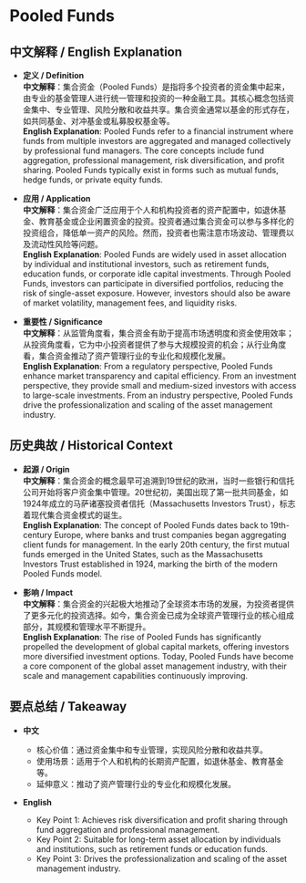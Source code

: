 # Pooled Funds

## 中文解释 / English Explanation

* **定义 / Definition**  
  **中文解释**：集合资金（Pooled Funds）是指将多个投资者的资金集中起来，由专业的基金管理人进行统一管理和投资的一种金融工具。其核心概念包括资金集中、专业管理、风险分散和收益共享。集合资金通常以基金的形式存在，如共同基金、对冲基金或私募股权基金等。  
  **English Explanation**: Pooled Funds refer to a financial instrument where funds from multiple investors are aggregated and managed collectively by professional fund managers. The core concepts include fund aggregation, professional management, risk diversification, and profit sharing. Pooled Funds typically exist in forms such as mutual funds, hedge funds, or private equity funds.

* **应用 / Application**  
  **中文解释**：集合资金广泛应用于个人和机构投资者的资产配置中，如退休基金、教育基金或企业闲置资金的投资。投资者通过集合资金可以参与多样化的投资组合，降低单一资产的风险。然而，投资者也需注意市场波动、管理费以及流动性风险等问题。  
  **English Explanation**: Pooled Funds are widely used in asset allocation by individual and institutional investors, such as retirement funds, education funds, or corporate idle capital investments. Through Pooled Funds, investors can participate in diversified portfolios, reducing the risk of single-asset exposure. However, investors should also be aware of market volatility, management fees, and liquidity risks.

* **重要性 / Significance**  
  **中文解释**：从监管角度看，集合资金有助于提高市场透明度和资金使用效率；从投资角度看，它为中小投资者提供了参与大规模投资的机会；从行业角度看，集合资金推动了资产管理行业的专业化和规模化发展。  
  **English Explanation**: From a regulatory perspective, Pooled Funds enhance market transparency and capital efficiency. From an investment perspective, they provide small and medium-sized investors with access to large-scale investments. From an industry perspective, Pooled Funds drive the professionalization and scaling of the asset management industry.

## 历史典故 / Historical Context

* **起源 / Origin**  
  **中文解释**：集合资金的概念最早可追溯到19世纪的欧洲，当时一些银行和信托公司开始将客户资金集中管理。20世纪初，美国出现了第一批共同基金，如1924年成立的马萨诸塞投资者信托（Massachusetts Investors Trust），标志着现代集合资金模式的诞生。  
  **English Explanation**: The concept of Pooled Funds dates back to 19th-century Europe, where banks and trust companies began aggregating client funds for management. In the early 20th century, the first mutual funds emerged in the United States, such as the Massachusetts Investors Trust established in 1924, marking the birth of the modern Pooled Funds model.

* **影响 / Impact**  
  **中文解释**：集合资金的兴起极大地推动了全球资本市场的发展，为投资者提供了更多元化的投资选择。如今，集合资金已成为全球资产管理行业的核心组成部分，其规模和管理水平不断提升。  
  **English Explanation**: The rise of Pooled Funds has significantly propelled the development of global capital markets, offering investors more diversified investment options. Today, Pooled Funds have become a core component of the global asset management industry, with their scale and management capabilities continuously improving.

## 要点总结 / Takeaway

* **中文**  
  - 核心价值：通过资金集中和专业管理，实现风险分散和收益共享。  
  - 使用场景：适用于个人和机构的长期资产配置，如退休基金、教育基金等。  
  - 延伸意义：推动了资产管理行业的专业化和规模化发展。  

* **English**  
  - Key Point 1: Achieves risk diversification and profit sharing through fund aggregation and professional management.  
  - Key Point 2: Suitable for long-term asset allocation by individuals and institutions, such as retirement funds or education funds.  
  - Key Point 3: Drives the professionalization and scaling of the asset management industry.